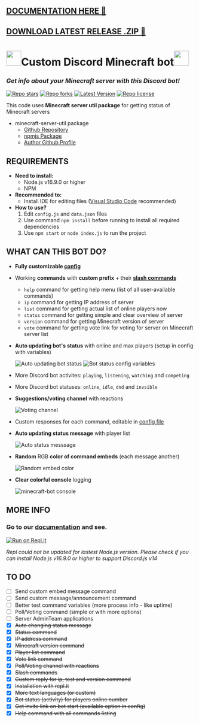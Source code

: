 ## [DOCUMENTATION HERE 🔗](https://petyxbron.gitbook.io/minecraft-bot/installation)
## [DOWNLOAD LATEST RELEASE .ZIP 🔗](https://github.com/PetyXbron/minecraft-bot/archive/refs/heads/main.zip)

# <img src="https://imgur.com/2L1l0lk.png" width="40" height="40"/>Custom Discord Minecraft bot<img src="https://imgur.com/2L1l0lk.png" width="40" height="40"/>
### *Get info about your Minecraft server with this Discord bot!*

[![Repo stars](https://img.shields.io/github/stars/PetyXbron/minecraft-bot?style=flat&logo=github&labelColor=232121&color=blue&label=Stars)](https://github.com/PetyXbron/minecraft-bot/stargazers) [![Repo forks](https://img.shields.io/github/forks/PetyXbron/minecraft-bot?style=flat&logo=github&labelColor=232121&color=blue&label=Forks)](https://github.com/PetyXbron/minecraft-bot/network) [![Latest Version](https://img.shields.io/github/package-json/v/PetyXbron/minecraft-bot?color=blue&label=Version&labelColor=232121&logo=github&sort=semver&style=flat)](https://github.com/PetyXbron/minecraft-bot/tree/main/) [![Repo license](https://img.shields.io/github/license/PetyXbron/minecraft-bot?style=flat&logo=github&labelColor=232121&color=blue&label=License)](https://github.com/PetyXbron/minecraft-bot/blob/main/LICENSE)

This code uses **Minecraft server util package** for getting status of Minecraft servers
* minecraft-server-util package
  * [Github Repository](https://github.com/PassTheMayo/minecraft-server-util)
  * [npmjs Package](https://www.npmjs.com/package/minecraft-server-util)
  * [Author Github Profile](https://github.com/PassTheMayo)

## REQUIREMENTS
- **Need to install:**
    - Node.js v16.9.0 or higher
    - NPM
- **Recommended to:**
    - Install IDE for editing files ([Visual Studio Code](https://code.visualstudio.com/) recommended)
- **How to use?**
    1. Edit `config.js` and `data.json` files
    2. Use command `npm install` before running to install all required dependencies
    3. Use `npm start` or `node index.js` to run the project

## WHAT CAN THIS BOT DO?

- **Fully customizable [config](config.js)**
- Working **commands** with **custom prefix** + their **[slash commands]((https://support.discord.com/hc/en-us/articles/1500000368501-Slash-Commands-FAQ))**
    - `help` command for getting help menu (list of all user-available commands)
    - `ip` command for getting IP address of server
    - `list` command for getting actual list of online players now
    - `status` command for getting simple and clear overview of server
    - `version` command for getting Minecraft version of server
    - `vote` command for getting vote link for voting for server on Minecraft server list
- **Auto updating bot's status** with online and max players (setup in config with variables)

  ![Auto updating bot status](https://i.imgur.com/xNDVb2D.png)
  ![Bot status config variables](https://i.imgur.com/7TXaWTC.png)
- More Discord bot activites: `playing`, `listening`, `watching` and `competing`
- More Discord bot statuses: `online`, `idle`, `dnd` and `invsible`
- **Suggestions/voting channel** with reactions

  ![Voting channel](https://i.imgur.com/OfCxqhf.gif)
- Custom responses for each command, editable in [config file](config.js)
- **Auto updating status message** with player list

  ![Auto status messsage](https://i.imgur.com/L6gFK4Q.png)
- **Random** RGB **color of command embeds** (each message another)

  ![Random embed color](https://i.imgur.com/pA7h5rC.png)
- **Clear colorful console** logging

  ![minecraft-bot console](https://i.imgur.com/TyTCsQv.png)

## MORE INFO

### Go to our [documentation](https://petyxbron.gitbook.io/minecraft-bot/installation/install) and see.
[![Run on Repl.it](https://repl.it/badge/github/MrMazzone/dotreplit-example)](https://repl.it/github/PetyXbron/minecraft-bot)

*Repl could not be updated for lastest Node.js version. Please check if you can install Node.js v16.9.0 or higher to support Discord.js v14*

## TO DO

- [ ] Send custom embed message command
- [ ] Send custom message/announcement command
- [ ] Better test command variables (more process info - like uptime)
- [ ] Poll/Voting command (simple or with more options)
- [ ] Server AdminTeam applications
- [x] <s>Auto changing status message</s>
- [x] <s>Status command</s>
- [x] <s>IP address command</s>
- [x] <s>Minecraft version command</s>
- [x] <s>Player list command</s>
- [x] <s>Vote link command</s>
- [x] <s>Poll/Voting channel with reactions</s>
- [x] <s>Slash commands</s>
- [x] <s>Custom reply for ip, test and version command</s>
- [x] <s>Installation with repl.it</s>
- [x] <s>More text languages (or custom)</s>
- [x] <s>Bot status (activity) for players online number</s>
- [x] <s>Get invite link on bot start (available option in config)</s>
- [x] <s>Help command with all commands listing</s>